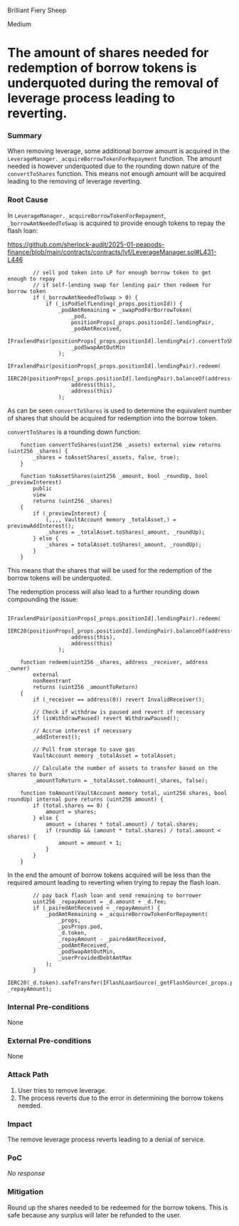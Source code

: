 Brilliant Fiery Sheep

Medium

# The amount of shares needed for redemption of borrow tokens is underquoted during the removal of leverage process leading to reverting.

### Summary

When removing leverage, some additional borrow amount is acquired in the `LeverageManager._acquireBorrowTokenForRepayment` function. The amount needed is however underquoted due to the rounding down nature of the `convertToShares` function. This means not enough amount will be acquired leading to the removing of leverage reverting.

### Root Cause

In `LeverageManager._acquireBorrowTokenForRepayment`, `_borrowAmtNeededToSwap` is acquired to provide enough tokens to repay the flash loan:

https://github.com/sherlock-audit/2025-01-peapods-finance/blob/main/contracts/contracts/lvf/LeverageManager.sol#L431-L446


```solidity
        // sell pod token into LP for enough borrow token to get enough to repay
        // if self-lending swap for lending pair then redeem for borrow token
        if (_borrowAmtNeededToSwap > 0) {
            if (_isPodSelfLending(_props.positionId)) {
                _podAmtRemaining = _swapPodForBorrowToken(
                    _pod,
                    positionProps[_props.positionId].lendingPair,
                    _podAmtReceived,
                    IFraxlendPair(positionProps[_props.positionId].lendingPair).convertToShares(_borrowAmtNeededToSwap),
                    _podSwapAmtOutMin
                );
                IFraxlendPair(positionProps[_props.positionId].lendingPair).redeem(
                    IERC20(positionProps[_props.positionId].lendingPair).balanceOf(address(this)),
                    address(this),
                    address(this)
                );
```

As can be seen `convertToShares` is used to determine the equivalent number of shares that should be acquired for redemption into the borrow token. 

`convertToShares` is a rounding down function:

```solidity
    function convertToShares(uint256 _assets) external view returns (uint256 _shares) {
        _shares = toAssetShares(_assets, false, true);
    }
```

```solidity
    function toAssetShares(uint256 _amount, bool _roundUp, bool _previewInterest)
        public
        view
        returns (uint256 _shares)
    {
        if (_previewInterest) {
            (,,,, VaultAccount memory _totalAsset,) = previewAddInterest();
            _shares = _totalAsset.toShares(_amount, _roundUp);
        } else {
            _shares = totalAsset.toShares(_amount, _roundUp);
        }
    }
```

This means that the shares that will be used for the redemption of the borrow tokens will be underquoted.

The redemption process will also lead to a further rounding down compounding the issue:

```solidity
                IFraxlendPair(positionProps[_props.positionId].lendingPair).redeem(
                    IERC20(positionProps[_props.positionId].lendingPair).balanceOf(address(this)),
                    address(this),
                    address(this)
                );
```

```solidity
    function redeem(uint256 _shares, address _receiver, address _owner)
        external
        nonReentrant
        returns (uint256 _amountToReturn)
    {
        if (_receiver == address(0)) revert InvalidReceiver();

        // Check if withdraw is paused and revert if necessary
        if (isWithdrawPaused) revert WithdrawPaused();

        // Accrue interest if necessary
        _addInterest();

        // Pull from storage to save gas
        VaultAccount memory _totalAsset = totalAsset;

        // Calculate the number of assets to transfer based on the shares to burn
        _amountToReturn = _totalAsset.toAmount(_shares, false);
```

```solidity
    function toAmount(VaultAccount memory total, uint256 shares, bool roundUp) internal pure returns (uint256 amount) {
        if (total.shares == 0) {
            amount = shares;
        } else {
            amount = (shares * total.amount) / total.shares;
            if (roundUp && (amount * total.shares) / total.amount < shares) {
                amount = amount + 1;
            }
        }
    }
```

In the end the amount of borrow tokens acquired will be less than the required amount leading to reverting when trying to repay the flash loan.

```solidity
        // pay back flash loan and send remaining to borrower
        uint256 _repayAmount = _d.amount + _d.fee;
        if (_pairedAmtReceived < _repayAmount) {
            _podAmtRemaining = _acquireBorrowTokenForRepayment(
                _props,
                _posProps.pod,
                _d.token,
                _repayAmount - _pairedAmtReceived,
                _podAmtReceived,
                _podSwapAmtOutMin,
                _userProvidedDebtAmtMax
            );
        }
        IERC20(_d.token).safeTransfer(IFlashLoanSource(_getFlashSource(_props.positionId)).source(), _repayAmount);
```

### Internal Pre-conditions

None

### External Pre-conditions

None

### Attack Path

1. User tries to remove leverage.
2. The process reverts due to the error in determining the borrow tokens needed.

### Impact

The remove leverage process reverts leading to a denial of service.

### PoC

_No response_

### Mitigation

Round up the shares needed to be redeemed for the borrow tokens. This is safe because any surplus will later be refunded to the user.